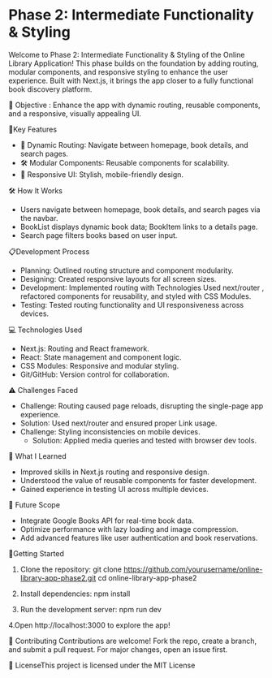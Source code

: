 # Phase 2: Intermediate Functionality & Styling 

Welcome to Phase 2 Intermediate Functionality & Styling of the Online Library Application! This phase builds on the foundation by adding routing, modular components, and responsive styling to enhance the user experience. Built with Next.js, it brings the app closer to a fully functional book discovery platform.

 🎯 Objective : Enhance the app with dynamic routing, reusable components, and a responsive, visually appealing UI.
 
 🔑Key Features
- 🧭 Dynamic Routing Navigate between homepage, book details, and search pages.
- 🛠 Modular Components Reusable components for scalability.
- 🌆 Responsive UI Stylish, mobile-friendly design.

🛠 How It Works
- Users navigate between homepage, book details, and search pages via the navbar.
- BookList displays dynamic book data; BookItem links to a details page.
- Search page filters books based on user input.

📋Development Process
- Planning: Outlined routing structure and component modularity.
- Designing: Created responsive layouts for all screen sizes.
- Development Implemented routing with Technologies Used next/router , refactored components for reusability, and styled with CSS Modules.
- Testing: Tested routing functionality and UI responsiveness across devices.

💻 Technologies Used
- Next.js: Routing and React framework.
- React: State management and component logic.
- CSS Modules: Responsive and modular styling.
- Git/GitHub: Version control for collaboration.

 ⚠️ Challenges Faced
- Challenge: Routing caused page reloads, disrupting the single-page app experience.
 - Solution Used next/router and ensured proper Link usage.
 - Challenge: Styling inconsistencies on mobile devices.
   - Solution: Applied media queries and tested with browser dev tools.
 
 🧠 What I Learned
- Improved skills in Next.js routing and responsive design.
- Understood the value of reusable components for faster development.
- Gained experience in testing UI across multiple devices.

🚀 Future Scope
- Integrate Google Books API for real-time book data.
- Optimize performance with lazy loading and image compression.
- Add advanced features like user authentication and book reservations.

🔧Getting Started

1. Clone the repository:
 git clone https://github.com/yourusername/online-library-app-phase2.git
 cd online-library-app-phase2

2. Install dependencies:
 npm install

3. Run the development server:
 npm run dev

4.Open http://localhost:3000 to explore the app!
 
🤝 Contributing Contributions are welcome! Fork the repo, create a branch, and submit a pull 
request. For major changes, open an issue first.
 
 📜 LicenseThis project is licensed under the MIT License

